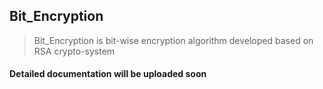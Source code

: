 ## Bit_Encryption
> Bit_Encryption is bit-wise encryption algorithm developed based on RSA crypto-system
#### Detailed documentation will be uploaded soon
